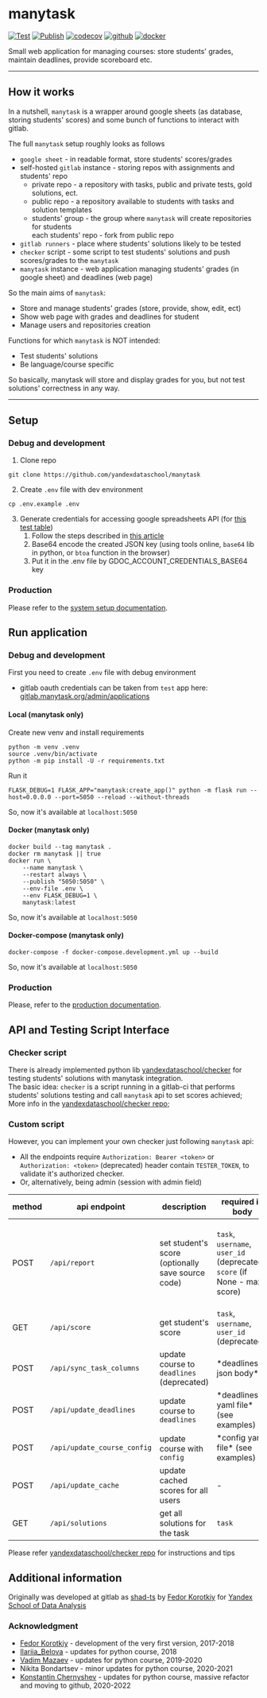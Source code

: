 # manytask

[![Test](https://github.com/yandexdataschool/manytask/actions/workflows/test.yml/badge.svg)](https://github.com/yandexdataschool/manytask/actions/workflows/test.yml)
[![Publish](https://github.com/yandexdataschool/manytask/actions/workflows/publish.yml/badge.svg)](https://github.com/yandexdataschool/manytask/actions/workflows/publish.yml)
[![codecov](https://codecov.io/gh/yandexdataschool/manytask/branch/main/graph/badge.svg?token=3F9J850FX2)](https://codecov.io/gh/yandexdataschool/manytask)
[![github](https://img.shields.io/github/v/release/yandexdataschool/manytask?logo=github&display_name=tag&sort=semver)](https://github.com/yandexdataschool/manytask/releases)
[![docker](https://img.shields.io/docker/v/manytask/manytask?label=docker&logo=docker&sort=semver)](https://hub.docker.com/r/manytask/manytask)


Small web application for managing courses: store students' grades, maintain deadlines, provide scoreboard etc.

---

## How it works

In a nutshell, `manytask` is a wrapper around google sheets (as database, storing students' scores) and some bunch of functions to interact with gitlab.

The full `manytask` setup roughly looks as follows

* `google sheet` - in readable format, store students' scores/grades
* self-hosted `gitlab` instance - storing repos with assignments and students' repo  
  * private repo - a repository with tasks, public and private tests, gold solutions, ect.
  * public repo - a repository available to students with tasks and solution templates
  * students' group - the group where `manytask` will create repositories for students  
    each students' repo - fork from public repo
* `gitlab runners` - place where students' solutions likely to be tested 
* `checker` script - some script to test students' solutions and push scores/grades to the `manytask`  
* `manytask` instance - web application managing students' grades (in google sheet) and deadlines (web page)  

So the main aims of `manytask`:
* Store and manage students' grades (store, provide, show, edit, ect)
* Show web page with grades and deadlines for student
* Manage users and repositories creation

Functions for which `manytask` is NOT intended:
* Test students' solutions
* Be language/course specific


So basically, manytask will store and display grades for you, but not test solutions' correctness in any way. 


---


## Setup

### Debug and development 

1. Clone repo
```shell
git clone https://github.com/yandexdataschool/manytask
```

2. Create `.env` file with dev environment
```shell
cp .env.example .env
```

3. Generate credentials for accessing google spreadsheets API (for [this test table](https://docs.google.com/spreadsheets/d/1cRah9NC5Nl7_NyzttC3Q5BtrnbdO6KyaG7gx5ZGusTM/edit#gid=0))
    1. Follow the steps described in [this article](https://medium.com/@a.marenkov/how-to-get-credentials-for-google-sheets-456b7e88c430)
    2. Base64 encode the created JSON key (using tools online, `base64` lib in python, or `btoa` function in the browser)
    3. Put it in the .env file by GDOC_ACCOUNT_CREDENTIALS_BASE64 key


### Production

Please refer to the [system setup documentation](./docs/system_setup.md).


## Run application

### Debug and development 

First you need to create `.env` file with debug environment

* gitlab oauth credentials can be taken from `test` app here: [gitlab.manytask.org/admin/applications](https://gitlab.manytask.org/admin/applications/)


#### Local (manytask only)

Create new venv and install requirements 
```shell
python -m venv .venv
source .venv/bin/activate
python -m pip install -U -r requirements.txt
```

Run it
```shell
FLASK_DEBUG=1 FLASK_APP="manytask:create_app()" python -m flask run --host=0.0.0.0 --port=5050 --reload --without-threads
```

So, now it's available at `localhost:5050`

#### Docker (manytask only)
```shell
docker build --tag manytask .
docker rm manytask || true
docker run \
    --name manytask \
    --restart always \
    --publish "5050:5050" \
    --env-file .env \
    --env FLASK_DEBUG=1 \
    manytask:latest
```

So, now it's available at `localhost:5050` 


#### Docker-compose (manytask only)
```shell
docker-compose -f docker-compose.development.yml up --build
```

So, now it's available at `localhost:5050` 


### Production 

Please, refer to the [production documentation](./docs/production.md).


## API and Testing Script Interface 

### Checker script 

There is already implemented python lib [yandexdataschool/checker](https://github.com/yandexdataschool/checker) for testing students' solutions with manytask integration.  
The basic idea: `checker` is a script running in a gitlab-ci that performs students' solutions testing and call `manytask` api to set scores achieved;
More info in the [yandexdataschool/checker repo](https://github.com/yandexdataschool/checker);

### Custom script 
However, you can implement your own checker just following `manytask` api:

* All the endpoints require `Authorization: Bearer <token>` or `Authorization: <token>` (deprecated) header contain `TESTER_TOKEN`, to validate it's authorized checker. 
* Or, alternatively, being admin (session with admin field) 
  
| method | api endpoint                | description                                       | required in body                                                          | optional in body                                                                                                      | return                                                               |
|--------|-----------------------------|---------------------------------------------------|---------------------------------------------------------------------------|-----------------------------------------------------------------------------------------------------------------------|----------------------------------------------------------------------|
| POST   | `/api/report`               | set student's score (optionally save source code) | `task`, `username`, `user_id` (deprecated), `score` (if None - max score) | `check_deadline`, `submit_time` (`%Y-%m-%d %H:%M:%S%z`), `commit_time` (deprecated), multipart/form-data source files | `user_id`, `username`, `task`, `score`, `commit_time`, `submit_time` |
| GET    | `/api/score`                | get student's score                               | `task`, `username`, `user_id` (deprecated)                                | -                                                                                                                     | `user_id`, `username`, `task`, `score`                               |
| POST   | `/api/sync_task_columns`    | update course to `deadlines` (deprecated)         | \*deadlines json body\*                                                   | -                                                                                                                     | -                                                                    |
| POST   | `/api/update_deadlines`     | update course to `deadlines`                      | \*deadlines yaml file\* (see examples)                                    | -                                                                                                                     | -                                                                    |
| POST   | `/api/update_course_config` | update course with `config`                       | \*config yaml file\* (see examples)                                       | -                                                                                                                     | -                                                                    |
| POST   | `/api/update_cache`         | update cached scores for all users                | -                                                                         | -                                                                                                                     | -                                                                    |
| GET    | `/api/solutions`            | get all solutions for the task                    | `task`                                                                    | -                                                                                                                     | zip archive file with solutions                                      |

Please refer [yandexdataschool/checker repo](https://github.com/yandexdataschool/checker) for instructions and  tips


## Additional information

Originally was developed at gitlab as [shad-ts](https://gitlab.com/slon/shad-ts/) by [Fedor Korotkiy](https://github.com/slon) for [Yandex School of Data Analysis](https://yandexdataschool.com/) 

### Acknowledgment 

* [Fedor Korotkiy](https://github.com/slon) - development of the very first version, 2017-2018
* [Ilariia_Belova](https://github.com/jhilary) - updates for python course, 2018
* [Vadim Mazaev](https://github.com/GreenRiverRUS) - updates for python course, 2019-2020
* Nikita Bondartsev - minor updates for python course, 2020-2021
* [Konstantin Chernyshev](https://github.com/k4black) - updates for python course, massive refactor and moving to github, 2020-2022
